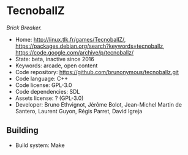 # TecnoballZ

_Brick Breaker._

- Home: http://linux.tlk.fr/games/TecnoballZ/, https://packages.debian.org/search?keywords=tecnoballz, https://code.google.com/archive/p/tecnoballz/
- State: beta, inactive since 2016
- Keywords: arcade, open content
- Code repository: https://github.com/brunonymous/tecnoballz.git
- Code language: C++
- Code license: GPL-3.0
- Code dependencies: SDL
- Assets license: ? (GPL-3.0)
- Developer: Bruno Ethvignot, Jérôme Bolot, Jean-Michel Martin de Santero, Laurent Guyon, Régis Parret, David Igreja

## Building

- Build system: Make